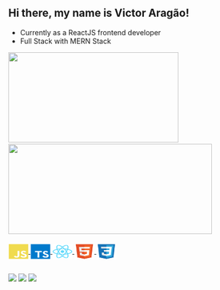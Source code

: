 <h2>Hi there, my name is Victor Aragão!</h2>
<ul>
  <li>Currently as a ReactJS frontend developer</li>
  <li>Full Stack with MERN Stack</li>
</ul>
<div>
  <a href="https://github.com/mayerv99">
  <img height="180em" width="340" src="https://github-readme-stats.vercel.app/api?username=mayerv99&show_icons=true&theme=dark&include_all_commits=true&count_private=true"/>
  <img height="180em" width="407" src="https://github-readme-stats.vercel.app/api/top-langs/?username=mayerv99&layout=compact&langs_count=7&theme=dark"/>
</div>
 <div style="display: inline_block"><br>
  <img align="center" alt="Victor-Js" height="30" width="40" src="https://raw.githubusercontent.com/devicons/devicon/master/icons/javascript/javascript-plain.svg">
  <img align="center" alt="Victor-Ts" height="30" width="40" src="https://raw.githubusercontent.com/devicons/devicon/master/icons/typescript/typescript-plain.svg">
  <img align="center" alt="Victor-React" height="30" width="40" src="https://raw.githubusercontent.com/devicons/devicon/master/icons/react/react-original.svg">
  <img align="center" alt="Victor-HTML" height="30" width="40" src="https://raw.githubusercontent.com/devicons/devicon/master/icons/html5/html5-original.svg">
  <img align="center" alt="Victor-CSS" height="30" width="40" src="https://raw.githubusercontent.com/devicons/devicon/master/icons/css3/css3-original.svg">
</div>
  
  ##
  
  <div> 
  <a href="https://www.instagram.com/_victor_aragao_/" target="_blank"><img src="https://img.shields.io/badge/-Instagram-%23E4405F?style=for-the-badge&logo=instagram&logoColor=white" target="_blank"></a>
  <a href = "mailto:mayerv99@gmail.com"><img src="https://img.shields.io/badge/-Gmail-%23333?style=for-the-badge&logo=gmail&logoColor=white" target="_blank"></a>
  <a href="https://www.linkedin.com/in/victor-aragao-446a1a1b4/" target="_blank"><img src="https://img.shields.io/badge/-LinkedIn-%230077B5?style=for-the-badge&logo=linkedin&logoColor=white" target="_blank"></a>  
</div>
